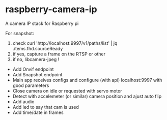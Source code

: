 # raspberry-camera-ip
A camera IP stack for Raspberry pi

For snapshot:

1) check curl 'http://localhost:9997/v1/paths/list' | jq .items.fhd.sourceReady
2) if yes, capture a frame on the RTSP or other
3) if no, libcamera-jpeg !

- Add Onvif endpoint
- Add Snapshot endpoint
- Main app receives configs and configure (with api) localhost:9997 with good parameters
- Close camera on idle or requested with servo motor
- Detect with accelemeter (or similar) camera position and ajust auto flip
- Add audio
- Add led to say that cam is used
- Add time/date in frames
